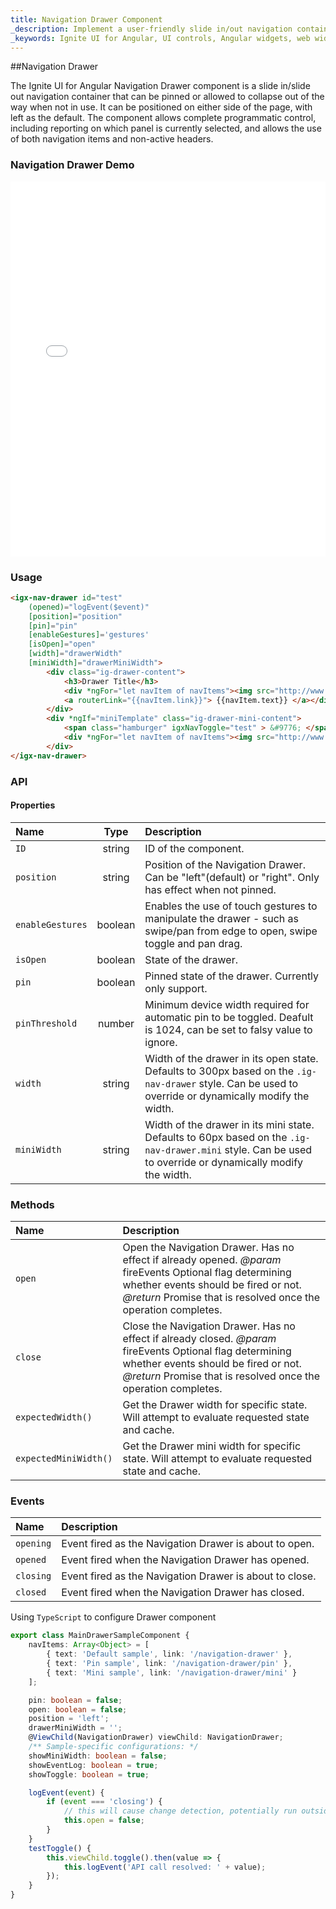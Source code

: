 ```yaml
---
title: Navigation Drawer Component
_description: Implement a user-friendly slide in/out navigation container with complete programmatic control with Ignite UI for Angular Navigation Drawer component.
_keywords: Ignite UI for Angular, UI controls, Angular widgets, web widgets, UI widgets, Angular, Native Angular Components Suite, Native Angular Controls, Native Angular Components Library, Angular Navigation Drawer component, Angular Navigation Drawer control
---
```


##Navigation Drawer
<p class="highlight">The Ignite UI for Angular Navigation Drawer component is a slide in/slide out navigation container that can be pinned or allowed to collapse out of the way when not in use. It can be positioned on either side of the page, with left as the default. The component allows complete programmatic control, including reporting on which panel is currently selected, and allows the use of both navigation items and non-active headers.</p>
<div class="divider"></div>

### Navigation Drawer Demo
<div class="sample-container loading" style="height: 600px">
    <iframe frameborder="0" seamless width="100%" height="100%" src="{environment:demosBaseUrl}/navigation-drawer" onload="onSampleIframeContentLoaded(this);"></iframe>
</div>
<div class="divider--half"></div>

### Usage
```html
<igx-nav-drawer id="test"
    (opened)="logEvent($event)"
    [position]="position"
    [pin]="pin"
    [enableGestures]='gestures'
    [isOpen]="open"
    [width]="drawerWidth"
    [miniWidth]="drawerMiniWidth">
        <div class="ig-drawer-content">
            <h3>Drawer Title</h3>
            <div *ngFor="let navItem of navItems"><img src="http://www.infragistics.com/assets/images/favicon.ico" width='16' />
            <a routerLink="{{navItem.link}}"> {{navItem.text}} </a></div>
        </div>
        <div *ngIf="miniTemplate" class="ig-drawer-mini-content">
            <span class="hamburger" igxNavToggle="test" > &#9776; </span>
            <div *ngFor="let navItem of navItems"><img src="http://www.infragistics.com/assets/images/favicon.ico" width='16' /></div>
        </div>
</igx-nav-drawer>
```
<div class="divider--half"></div>

### API

#### Properties
| Name      | Type|  Description |
|:----------|:----:|:------|
| `ID`| string | ID of the component. |
| `position` | string | Position of the Navigation Drawer. Can be "left"(default) or "right". Only has effect when not pinned.|
| `enableGestures`| boolean | Enables the use of touch gestures to manipulate the drawer - such as swipe/pan from edge to open, swipe toggle and pan drag. |
| `isOpen` | boolean | State of the drawer. |
| `pin` | boolean | Pinned state of the drawer. Currently only support. |
| `pinThreshold` | number | Minimum device width required for automatic pin to be toggled. Deafult is 1024, can be set to falsy value to ignore. |
| `width` | string| Width of the drawer in its open state. Defaults to 300px based on the `.ig-nav-drawer` style. Can be used to override or dynamically modify the width.|
| `miniWidth` | string | Width of the drawer in its mini state. Defaults to 60px based on the `.ig-nav-drawer.mini` style. Can be used to override or dynamically modify the width. |
<div class="divider--half"></div>

### Methods
| Name      |  Description |
|:----------|:------|
| `open`    | Open the Navigation Drawer. Has no effect if already opened. *@param* fireEvents Optional flag determining whether events should be fired or not. *@return* Promise that is resolved once the operation completes. |
| `close`   | Close the Navigation Drawer. Has no effect if already closed. *@param* fireEvents Optional flag determining whether events should be fired or not. *@return* Promise that is resolved once the operation completes. |
| `expectedWidth()`  | Get the Drawer width for specific state. Will attempt to evaluate requested state and cache. |
| `expectedMiniWidth()`| Get the Drawer mini width for specific state. Will attempt to evaluate requested state and cache. |
<div class="divider--half"></div>

### Events
| Name      |  Description |
|:----------|:------|
| `opening` | Event fired as the Navigation Drawer is about to open. |
| `opened`  | Event fired when the Navigation Drawer has opened. |
| `closing` | Event fired as the Navigation Drawer is about to close. |
| `closed`  | Event fired when the Navigation Drawer has closed. |
<div class="divider--half"></div>

Using `TypeScript` to configure Drawer component

```typescript
export class MainDrawerSampleComponent {
    navItems: Array<Object> = [
        { text: 'Default sample', link: '/navigation-drawer' },
        { text: 'Pin sample', link: '/navigation-drawer/pin' },
        { text: 'Mini sample', link: '/navigation-drawer/mini' }
    ];

    pin: boolean = false;
    open: boolean = false;
    position = 'left';
    drawerMiniWidth = '';
    @ViewChild(NavigationDrawer) viewChild: NavigationDrawer;
    /** Sample-specific configurations: */
    showMiniWidth: boolean = false;
    showEventLog: boolean = true;
    showToggle: boolean = true;

    logEvent(event) {
        if (event === 'closing') {
            // this will cause change detection, potentially run outside of angular
            this.open = false;
        }
    }
    testToggle() {
        this.viewChild.toggle().then(value => {
            this.logEvent('API call resolved: ' + value);
        });
    }
}
```
